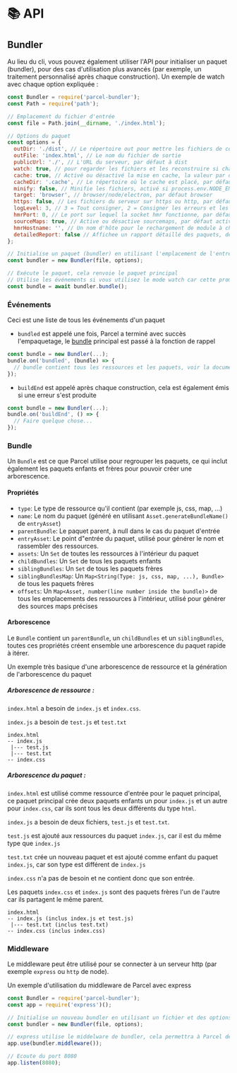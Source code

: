 # 📚 API

## Bundler

Au lieu du cli, vous pouvez également utiliser l'API pour initialiser un paquet (bundler), pour des cas d'utilisation plus avancés (par exemple, un traitement personnalisé après chaque construction).
Un exemple de watch avec chaque option expliquée :
```Javascript
const Bundler = require('parcel-bundler');
const Path = require('path');

// Emplacement du fichier d'entrée
const file = Path.join(__dirname, './index.html');

// Options du paquet
const options = {
  outDir: './dist', // Le répertoire out pour mettre les fichiers de construction, par défaut dist
  outFile: 'index.html', // Le nom du fichier de sortie
  publicUrl: './', // L'URL du serveur, par défaut à dist
  watch: true, // pour regarder les fichiers et les reconstruire si changement, par défaut pour process.env.NODE_ENV !== 'production'
  cache: true, // Activé ou désactivé la mise en cache, la valeur par défaut est true
  cacheDir: '.cache', // Le répertoire où le cache est placé, par défaut .cache
  minify: false, // Minifie les fichiers, activé si process.env.NODE_ENV === 'production'
  target: 'browser', // browser/node/electron, par défaut browser
  https: false, // Les fichiers du serveur sur https ou http, par défaut à false
  logLevel: 3, // 3 = Tout consigner, 2 = Consigner les erreurs et les avertissements, 1 = Consigner uniquement les erreurs
  hmrPort: 0, // Le port sur lequel la socket hmr fonctionne, par défaut à un port libre aléatoire (0 dans node.js se traduit en un port libre aléatoire)
  sourceMaps: true, // Active ou désactive sourcemaps, par défaut activé (pas encore pris en charge dans les versions minifiées)
  hmrHostname: '', // Un nom d'hôte pour le rechargement de module à chaud, par défaut à ''
  detailedReport: false // Affichee un rapport détaillé des paquets, des ressources, des tailles des fichhiers et des durées, par défaut à false, les rapports ne sont affichés que si le mode watch est désactivée
};

// Initialise un paquet (bundler) en utilisant l'emplacement de l'entrée et les options fournies
const bundler = new Bundler(file, options);

// Exécute le paquet, cela renvoie le paquet principal
// Utilise les événements si vous utilisez le mode watch car cette promesse ne se déclenchera qu'une fois et pas pour chaque reconstruction
const bundle = await bundler.bundle();
```

### Événements

Ceci est une liste de tous les événements d'un paquet

* `bundled` est appelé une fois, Parcel a terminé avec succès l'empaquetage, le [bundle](#bundle) principal est passé à la fonction de rappel
```Javascript
const bundle = new Bundler(...);
bundle.on('bundled', (bundle) => {
  // bundle contient tous les ressources et les paquets, voir la documentation pour plus de détails.
});
```

* `buildEnd` est appelé après chaque construction, cela est également émis si une erreur s'est produite
```Javascript
const bundle = new Bundler(...);
bundle.on('buildEnd', () => {
  // Faire quelque chose...
});
```

### Bundle

Un `Bundle` est ce que Parcel utilise pour regrouper les paquets, ce qui inclut également les paquets enfants et frères pour pouvoir créer une arborescence.

#### Propriétés

* `type`: Le type de ressource qu'il contient (par exemple js, css, map, ...)
* `name`: Le nom du paquet (généré en utilisant `Asset.generateBundleName()` de `entryAsset`)
* `parentBundle`: Le paquet parent, à null dans le cas du paquet d'entrée
* `entryAsset`: Le point d"entrée du paquet, utilisé pour générer le nom et rassembler des ressources.
* `assets`: Un `Set` de toutes les ressources à l'intérieur du paquet
* `childBundles`: Un `Set` de tous les paquets enfants
* `siblingBundles`: Un `Set` de tous les paquets frères
* `siblingBundlesMap`: Un `Map<String(Type: js, css, map, ...), Bundle>` de tous les paquets frères
* `offsets`: Un `Map<Asset, number(line number inside the bundle)>` de tous les emplacements des ressources à l'intérieur, utilisé pour générer des sources maps précises

#### Arborescence

Le `Bundle` contient un `parentBundle`, un `childBundles` et un `siblingBundles`, toutes ces propriétés créent ensemble une arborescence du paquet rapide à itérer.


Un exemple très basique d'une arborescence de ressource et la génération de l'arborescence du paquet

##### Arborescence de ressource :

`index.html` a besoin de `index.js` et `index.css`.

`index.js` a besoin de `test.js` et `test.txt`

```Text
index.html
-- index.js
 |--- test.js
 |--- test.txt
-- index.css
```

##### Arborescence du paquet :

`index.html` est utilisé comme ressource d'entrée pour le paquet principal, ce paquet principal crée deux paquets enfants un pour `index.js` et un autre pour `index.css`, car ils sont tous les deux différents du type `html`.

`index.js` a besoin de deux fichiers, `test.js` et `test.txt`.

`test.js` est ajouté aux ressources du paquet `index.js`, car il est du même type que `index.js`

`test.txt` crée un nouveau paquet et est ajouté comme enfant du paquet `index.js`, car son type est différent de `index.js`

`index.css` n'a pas de besoin et ne contient donc que son entrée.

Les paquets `index.css` et `index.js` sont des paquets frères l'un de l'autre car ils partagent le même parent.

```Text
index.html
-- index.js (inclus index.js et test.js)
 |--- test.txt (inclus test.txt)
-- index.css (inclus index.css)
```

### Middleware

Le middleware peut être utilisé pour se connecter à un serveur http (par exemple `express` ou `http` de node).

Un exemple d'utilisation du middleware de Parcel avec express
```Javascript
const Bundler = require('parcel-bundler');
const app = require('express')();

// Initialise un nouveau bundler en utilisant un fichier et des options (pour les options et le fichier, voir la documentation du bundler)
const bundler = new Bundler(file, options);

// express utilise le middelware de bundler, cela permettra à Parcel de gérer chaque requête sur votre serveur express
app.use(bundler.middleware());

// Ecoute du port 8080
app.listen(8080);
```
